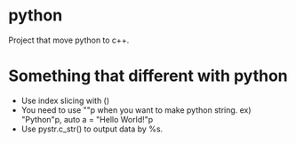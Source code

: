 # python
Project that move python to c++.

# Something that different with python
- Use index slicing with ()
- You need to use ""p when you want to make python string. ex) "Python"p, auto a = "Hello World!"p
- Use pystr.c_str() to output data by %s.
